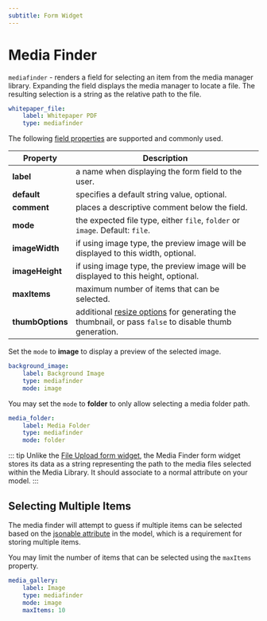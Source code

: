 ```yaml
---
subtitle: Form Widget
---
```

# Media Finder

`mediafinder` - renders a field for selecting an item from the media manager library. Expanding the field displays the media manager to locate a file. The resulting selection is a string as the relative path to the file.

```yaml
whitepaper_file:
    label: Whitepaper PDF
    type: mediafinder
```

The following [field properties](../form-fields.md) are supported and commonly used.

Property | Description
------------- | -------------
**label** | a name when displaying the form field to the user.
**default** | specifies a default string value, optional.
**comment** | places a descriptive comment below the field.
**mode** | the expected file type, either `file`, `folder` or `image`. Default: `file`.
**imageWidth** | if using image type, the preview image will be displayed to this width, optional.
**imageHeight** | if using image type, the preview image will be displayed to this height, optional.
**maxItems** | maximum number of items that can be selected.
**thumbOptions** | additional [resize options](../../extend/services/resizer.md) for generating the thumbnail, or pass `false` to disable thumb generation.

Set the `mode` to **image** to display a preview of the selected image.

```yaml
background_image:
    label: Background Image
    type: mediafinder
    mode: image
```

You may set the `mode` to **folder** to only allow selecting a media folder path.

```yaml
media_folder:
    label: Media Folder
    type: mediafinder
    mode: folder
```

::: tip
Unlike the [File Upload form widget](./widget-fileupload.md), the Media Finder form widget stores its data as a string representing the path to the media files selected within the Media Library. It should associate to a normal attribute on your model.
:::

## Selecting Multiple Items

The media finder will attempt to guess if multiple items can be selected based on the [jsonable attribute](../../extend/system/models.md) in the model, which is a requirement for storing multiple items.

You may limit the number of items that can be selected using the `maxItems` property.

```yaml
media_gallery:
    label: Image
    type: mediafinder
    mode: image
    maxItems: 10
```

